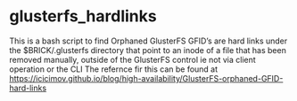 # glusterfs_hardlinks
This is a bash script to find Orphaned GlusterFS GFID’s are hard links under the $BRICK/.glusterfs directory that point to an inode of a file that has been removed manually, outside of the GlusterFS control ie not via client operation or the CLI
The refernce fir this can be found at https://icicimov.github.io/blog/high-availability/GlusterFS-orphaned-GFID-hard-links 
